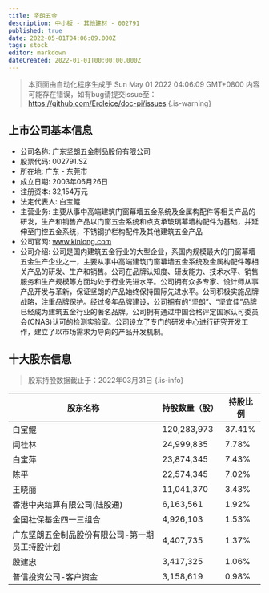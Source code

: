 ```yaml
---
title: 坚朗五金
description: 中小板 - 其他建材 - 002791
published: true
date: 2022-05-01T04:06:09.000Z
tags: stock
editor: markdown
dateCreated: 2022-01-01T00:00:00.000Z
---
```


> 本页面由自动化程序生成于 Sun May 01 2022 04:06:09 GMT+0800
> 内容可能存在错误，如有bug请提交issue至：https://github.com/Eroleice/doc-pi/issues
{.is-warning}

## 上市公司基本信息
- 公司名称: 广东坚朗五金制品股份有限公司
- 股票代码: 002791.SZ
- 所在地: 广东 - 东莞市
- 成立日期: 2003年06月26日
- 注册资本: 32,154万元
- 法定代表人: 白宝鲲
- 主营业务: 主要从事中高端建筑门窗幕墙五金系统及金属构配件等相关产品的研发，生产和销售产品以门窗五金系统和点支承玻璃幕墙构配件为基础，并延伸至门控五金系统，不锈钢护栏构配件及其他建筑五金产品
- 公司官网: www.kinlong.com
- 公司介绍: 公司是国内建筑五金行业的大型企业，系国内规模最大的门窗幕墙五金生产企业之一，主要从事中高端建筑门窗幕墙五金系统及金属构配件等相关产品的研发、生产和销售。公司在品牌认知度、研发能力、技术水平、销售服务和生产规模等方面均处于行业先进水平。公司拥有众多专家、设计师从事产品开发与革新，保证坚朗的产品始终保持国际先进水平。公司积极实施品牌战略，注重品牌保护。经过多年品牌建设，公司拥有的“坚朗”、“坚宜佳”品牌已经成为建筑五金行业的著名品牌。公司拥有通过中国合格评定国家认可委员会(CNAS)认可的检测实验室。公司设立了专门的研发中心进行研究开发工作，建立了以市场需求为导向的产品开发机制。


## 十大股东信息
> 股东持股数据截止于：2022年03月31日
{.is-info}

| 股东名称 | 持股数量（股） | 持股比例 |
| --- | --- | --- |
| 白宝鲲 | 120,283,973 | 37.41% |
| 闫桂林 | 24,999,835 | 7.78% |
| 白宝萍 | 23,874,345 | 7.43% |
| 陈平 | 22,574,345 | 7.02% |
| 王晓丽 | 11,041,370 | 3.43% |
| 香港中央结算有限公司(陆股通) | 6,163,561 | 1.92% |
| 全国社保基金四一三组合 | 4,926,103 | 1.53% |
| 广东坚朗五金制品股份有限公司-第一期员工持股计划 | 4,407,735 | 1.37% |
| 殷建忠 | 3,417,325 | 1.06% |
| 普信投资公司-客户资金 | 3,158,619 | 0.98% |




